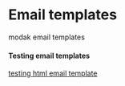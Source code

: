 # Email templates

modak email templates

#### Testing email templates

[testing html email template](https://stackoverflow.com/questions/1018078/testing-html-email-rendering)
